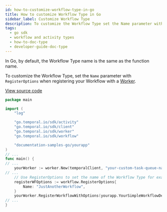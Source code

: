 ```yaml
---
id: how-to-customize-workflow-type-in-go
title: How to customize Workflow Type in Go
sidebar_label: Customize Workflow Type
description: To customize the Workflow Type set the Name parameter with RegisterOptions when registering your Workflow with a Worker.
tags:
  - go sdk
  - workflow and activity types
  - how-to-doc-type
  - developer-guide-doc-type
---
```


In Go, by default, the Workflow Type name is the same as the function name.

To customize the Workflow Type, set the `Name` parameter with `RegisterOptions` when registering your Workflow with a [Worker](/go/how-to-develop-a-worker-in-go).

<a class="dacx-source-link" href="https://github.com/temporalio/documentation-samples-go/blob/main/yourapp/worker/main_dacx.go">View source code</a>

```go
package main

import (
	"log"

	"go.temporal.io/sdk/activity"
	"go.temporal.io/sdk/client"
	"go.temporal.io/sdk/worker"
	"go.temporal.io/sdk/workflow"

	"documentation-samples-go/yourapp"
)
// ...
func main() {
// ...
	yourWorker := worker.New(temporalClient, "your-custom-task-queue-name", worker.Options{})
// ...
	// Use RegisterOptions to set the name of the Workflow Type for example.
	registerWFOptions := workflow.RegisterOptions{
		Name: "JustAnotherWorkflow",
	}
	yourWorker.RegisterWorkflowWithOptions(yourapp.YourSimpleWorkflowDefinition, registerWFOptions)
// ...
}
```
